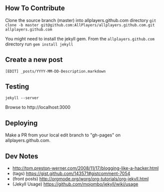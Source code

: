 ## How To Contribute

Clone the source branch (master) into allplayers.github.com directory
`git clone -b master git@github.com:AllPlayers/allplayers.github.com.git allplayers.github.com`

You might need to install the jekyll gem. From the `allplayers.github.com` directory run `gem install jekyll`  
## Create a new post

`[EDIT] _posts/YYYY-MM-DD-Description.markdown`

## Testing

`jekyll --server`  

Browse to http://localhost:3000

## Deploying

Make a PR from your local edit branch to "gh-pages" on allplayers.github.com.

## Dev Notes

*  http://tom.preston-werner.com/2008/11/17/blogging-like-a-hacker.html
*  (tags) https://gist.github.com/143571#gistcomment-7054
*  (front posts) http://orgmode.org/worg/org-tutorials/org-jekyll.html
*  (Jekyll Usage) https://github.com/mojombo/jekyll/wiki/usage

